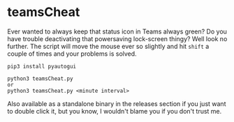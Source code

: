 # teamsCheat
Ever wanted to always keep that status icon in Teams always green? Do you have trouble deactivating that powersaving lock-screen thingy? Well look no further. The script will move the mouse ever so slightly and hit `shift` a couple of times and your problems is solved. 

```
pip3 install pyautogui

python3 teamsCheat.py 
or
python3 teamsCheat.py <minute interval>
```

Also available as a standalone binary in the releases section if you just want to double click it, but you know, I wouldn't blame you if you don't trust me. 